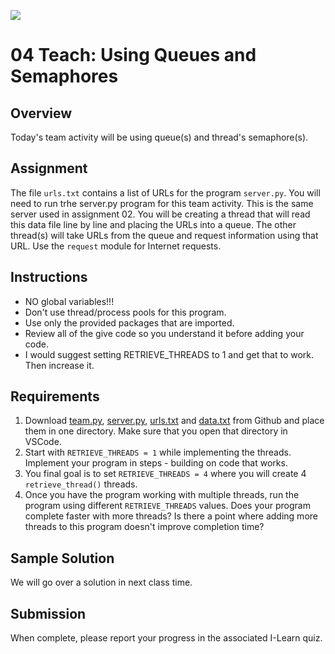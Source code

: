![](../site/banner.png)

# 04 Teach: Using Queues and Semaphores

## Overview

Today's team activity will be using queue(s) and thread's semaphore(s). 

## Assignment

The file `urls.txt` contains a list of URLs for the program `server.py`.  You will need to run trhe server.py program for this team activity.  This is the same server used in assignment 02.  You will be creating a thread that will read this data file line by line and placing the URLs into a queue.  The other thread(s) will take URLs from the queue and request information using that URL.  Use the `request` module for Internet requests.

## Instructions

- NO global variables!!!
- Don't use thread/process pools for this program.
- Use only the provided packages that are imported.
- Review all of the give code so you understand it before adding your code.
- I would suggest setting RETRIEVE_THREADS to 1 and get that to work. Then increase it.

## Requirements

1. Download [team.py](team/team.py), [server.py](team/server.py), [urls.txt](team/urls.txt) and [data.txt](team/data.txt) from Github and place them in one directory.  Make sure that you open that directory in VSCode.
2. Start with `RETRIEVE_THREADS = 1` while implementing the threads.  Implement your program in steps - building on code that works.
3. You final goal is to set `RETRIEVE_THREADS = 4` where you will create 4 `retrieve_thread()` threads.
4. Once you have the program working with multiple threads, run the program using different `RETRIEVE_THREADS` values.  Does your program complete faster with more threads?  Is there a point where adding more threads to this program doesn't improve completion time?

## Sample Solution

We will go over a solution in next class time.

## Submission

When complete, please report your progress in the associated I-Learn quiz.

